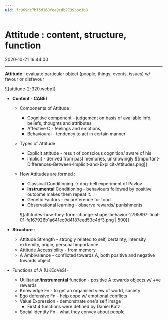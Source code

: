 ```yaml
---
uid: fc969dc7bf5d160fea9cdb2739bbc1b0
---
```


# Attitude : content, structure, function
2020-10-21 16:44:00
            
---

**Attitude** : evaluate particular object (people, things, events, issues) w/ favour or disfavour
  
  ![[attitude-2-320.webp]]

-   **Content - CABEI**
	-   Components of Attitude : 
		-   Cognitive component - judgement on basis of available info, beliefs, thoughts and attributes
		-   Affective C - feelings and emotions,
		-   Behavioural - tendency to act in certain manner
	-   Types of Attitude
		-   Explicit attitude - result of conscious cognition/ aware of his
		-   Implicit - derived from past memories, unknowingly
		![[mportant-Differences-Between-Implicit-and-Explicit-Attitudes.png]]
    -   How Attitudes are formed :
        -   Classical Conditioning -> dog-bell experiment of Pavlov
        -   **Instrumental** Conditioning - behaviours followed by positive outcome makes them repeat it. 
        -   Genetic Factors - ex preference for food
        -   Observational learning - observe rewards/ punishments
	
		![[attitudes-how-they-form-change-shape-behavior-2795897-final-01-fe167926b1a641ec9d4187eed53c4df3.png | 500]]

-   **Structure** :
    -   Attitude Strength - strongly related to self, certainty, intensity extremity, origin, personal importance
    -   Attitude Accessibility - from memory 
    -   A Ambivalence - conflicted towards A, both positive and negative towards object
-   Functions of A (UKEdVeS)-
    -   Utilitarian/**instrumental** function - positive A towards objects w/ +ve rewards
    -   Knowledge Fn - to get an organised view of world, society
    -   Ego defensive Fn - help cope w/ emotional conflicts
    -   Value Expression - demonstrate one's self image
        -   First 4 functions were defined by Daniel Katz
    -   Social identity Fn - what they convey about people





